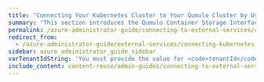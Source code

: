 ```yaml
---
title: "Connecting Your Kubernetes Cluster to Your Qumulo Cluster by Using the Qumulo Container Storage Interface (CSI) Driver"
summary: "This section introduces the Qumulo Container Storage Interface (CSI) driver and explains how you can connect your Kubernetes cluster to your Qumulo cluster by using the Qumulo CSI driver."
permalink: /azure-administrator-guide/connecting-to-external-services/connecting-kubernetes-cluster-with-container-storage-interface-csi-driver.html
redirect_from:
  - /azure-administrator-guide/external-services/connecting-kubernetes-cluster-with-container-storage-interface-csi-driver.html
sidebar: azure_administrator_guide_sidebar
varTenantIdString: 'You must provide the value for <code>tenantId</code> as a string. For example: <code>"2"</code>.'
include_content: content-reuse/admin-guides/connecting-to-external-services/connecting-kubernetes-cluster-with-container-storage-interface-csi-driver.md
---
```



